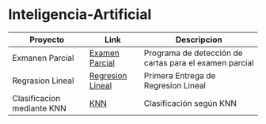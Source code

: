 # Inteligencia-Artificial

|Proyecto|Link|Descripcion|
|-|-|-|
|Exmanen Parcial|[Examen Parcial](/Programa%20Parcial/)|Programa de detección de cartas para el examen parcial|
|Regrasion Lineal| [Regresion Lineal](/Regresion%20Lineal/)| Primera Entrega de Regresion Lineal|
|Clasificacion mediante KNN| [KNN](/KNN/)|Clasificación según KNN